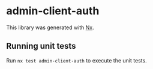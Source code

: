 # admin-client-auth

This library was generated with [Nx](https://nx.dev).

## Running unit tests

Run `nx test admin-client-auth` to execute the unit tests.
